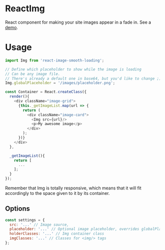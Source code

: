 ReactImg
========
React component for making your site images appear in a fade in.
See a [demo](http://astrocoders.com/react-image-smooth-loading/).

# Usage

```js
import Img from 'react-image-smooth-loading';

// Define which placeholder to show while the image is loading
// Can be any image file.
// There's already a default one in base64, but you'd like to change ;)
Img.globalPlaceholder = '/images/placeholder.png';

const Container = React.createClass({
  render(){
    <div className="image-grid">
      {this._getImageList.map(url => {
        return (
          <div className="image-card">
            <Img src={url}/>
            <p>My awesome image</p>
          </div>
        );
      })}
    </div>
  },

  _getImageList(){
    return [
      ...
    ];
  }
});
```

Remember that Img is totally responsive, which means that it will fit accordingly
to the space given to it by its container.


## Options

```js
const settings = {
  src: '...' // Image source,
  placeholder: '...' // Optional image placeholder, overrides globalPlaceholder,
  holderClasses: '...' // Img container class
  imgClasses: '...' // Classes for <img/> tags
};
```
